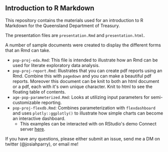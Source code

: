 ## Introduction to R Markdown

This repository contains the materials used for an introduction to R Markdown for the Queensland Department of Treasury. 

The presentation files are `presentation.Rmd` and `presentation.html`.

A number of sample documents were created to display the different forms that an Rmd can take. 

- `pop-proj-eda.Rmd`: This file is intended to illustrate how an Rmd can be used for literate exploratory data analysis.
- `pop-proj-report.Rmd`: Illustrates that you can create pdf reports using an Rmd. Combine this with `pagedown` and you can make a beautiful pdf reports. Moreover this document can be knit to both an html document or a pdf, each with it's own unique character. Knit to html to see the floating table of contents.
- `age-pop-parameterized.Rmd`: Looks at utilizing input parameters for semi-customizable reporting.
- `pop-proj-flexdb.Rmd`: Combines parameterization with `flexdashboard` and uses `plotly::ggplotly()` to illustrate how simple charts can become an interactive dashboard. 
  - This examples can be interacted with on RStudio's demo Connect server [here](https://colorado.rstudio.com/rsc/content/6407/pop-proj-flexdb.html).

If you have any questions, please either submit an issue, send me a DM on twitter (@josiahparry), or email me! 
